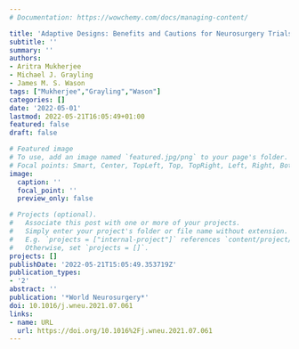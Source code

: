 ```yaml
---
# Documentation: https://wowchemy.com/docs/managing-content/

title: 'Adaptive Designs: Benefits and Cautions for Neurosurgery Trials'
subtitle: ''
summary: ''
authors:
- Aritra Mukherjee
- Michael J. Grayling
- James M. S. Wason
tags: ["Mukherjee","Grayling","Wason"]
categories: []
date: '2022-05-01'
lastmod: 2022-05-21T16:05:49+01:00
featured: false
draft: false

# Featured image
# To use, add an image named `featured.jpg/png` to your page's folder.
# Focal points: Smart, Center, TopLeft, Top, TopRight, Left, Right, BottomLeft, Bottom, BottomRight.
image:
  caption: ''
  focal_point: ''
  preview_only: false

# Projects (optional).
#   Associate this post with one or more of your projects.
#   Simply enter your project's folder or file name without extension.
#   E.g. `projects = ["internal-project"]` references `content/project/deep-learning/index.md`.
#   Otherwise, set `projects = []`.
projects: []
publishDate: '2022-05-21T15:05:49.353719Z'
publication_types:
- '2'
abstract: ''
publication: '*World Neurosurgery*'
doi: 10.1016/j.wneu.2021.07.061
links:
- name: URL
  url: https://doi.org/10.1016%2Fj.wneu.2021.07.061
---
```

